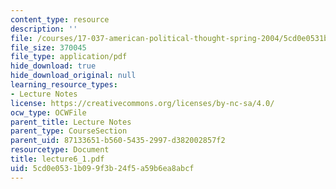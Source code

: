 ```yaml
---
content_type: resource
description: ''
file: /courses/17-037-american-political-thought-spring-2004/5cd0e0531b099f3b24f5a59b6ea8abcf_lecture6_1.pdf
file_size: 370045
file_type: application/pdf
hide_download: true
hide_download_original: null
learning_resource_types:
- Lecture Notes
license: https://creativecommons.org/licenses/by-nc-sa/4.0/
ocw_type: OCWFile
parent_title: Lecture Notes
parent_type: CourseSection
parent_uid: 87133651-b560-5435-2997-d382002857f2
resourcetype: Document
title: lecture6_1.pdf
uid: 5cd0e053-1b09-9f3b-24f5-a59b6ea8abcf
---
```

